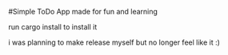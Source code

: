 #Simple ToDo App made for fun and learning


run cargo install to install it 

i was planning to make release myself but no longer feel like it :)
